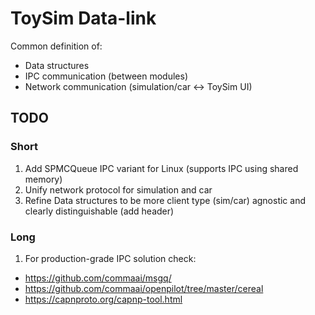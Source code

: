 # ToySim Data-link

Common definition of:

- Data structures
- IPC communication (between modules)
- Network communication (simulation/car <-> ToySim UI)

## TODO

### Short

1. Add SPMCQueue IPC variant for Linux (supports IPC using shared memory)
2. Unify network protocol for simulation and car
3. Refine Data structures to be more client type (sim/car) agnostic and clearly distinguishable (add header)

### Long

1. For production-grade IPC solution check:
  - https://github.com/commaai/msgq/
  - https://github.com/commaai/openpilot/tree/master/cereal
  - https://capnproto.org/capnp-tool.html